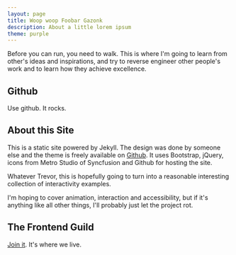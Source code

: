 ```yaml
---
layout: page
title: Woop woop Foobar Gazonk
description: About a little lorem ipsum
theme: purple
---
```


Before you can run, you need to walk. This is where I'm going to learn from other's ideas and
inspirations, and try to reverse engineer other people's work and to learn how they achieve
excellence.

## Github

Use github. It rocks.

## About this Site

This is a static site powered by Jekyll. The design was done by someone else and the theme is freely available on [Github](https://github.com/olakara/JekyllMetro). It uses Bootstrap, jQuery, icons from Metro Studio of Syncfusion and Github for hosting the site.

Whatever Trevor, this is hopefully going to turn into a reasonable interesting collection of
interactivity examples.

I'm hoping to cover animation, interaction and accessibility, but if it's anything like all other
things, I'll probably just let the project rot.

## The Frontend Guild

[Join it](https://plus.google.com/u/0/communities/110803972534993108582). It's where we live.

